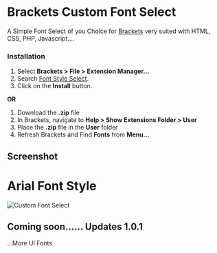 # Brackets Custom Font Select


A Simple Font Select of you Choice for [Brackets](https://github.com/adobe/brackets/) very suited with HTML, CSS, PHP, Javascript....


### Installation
1. Select **Brackets > File > Extension Manager...**
2. Search [Font Style Select](https://github.com/seanDeee/brackets-custom-font-extension/).
3. Click on the **Install** button.

**OR**

1. Download the **.zip** file
2. In Brackets, navigate to **Help > Show Extensions Folder > User**
3. Place the **.zip** file in the **User** folder
4. Refresh Brackets and Find **Fonts** from **Menu...**


## Screenshot
# Arial Font Style
![Custom Font Select](https://github.com/seanDeee/brackets-custom-font-extension/blob/master/Screenshot/Arial.png)


## Coming soon...... Updates 1.0.1
...More UI Fonts
